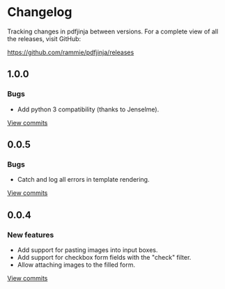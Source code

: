 # Changelog

Tracking changes in pdfjinja between versions.  For a complete view of all the
releases, visit GitHub:

https://github.com/rammie/pdfjinja/releases

## 1.0.0

### Bugs

* Add python 3 compatibility (thanks to Jenselme).

[View commits](https://github.com/rammie/peewee/compare/1.0.0...0.0.5)


## 0.0.5

### Bugs

* Catch and log all errors in template rendering.

[View commits](https://github.com/rammie/peewee/compare/0.0.4...0.0.3)


## 0.0.4

### New features

* Add support for pasting images into input boxes.
* Add support for checkbox form fields with the "check" filter.
* Allow attaching images to the filled form.

[View commits](https://github.com/rammie/peewee/compare/0.0.4...0.0.3)
